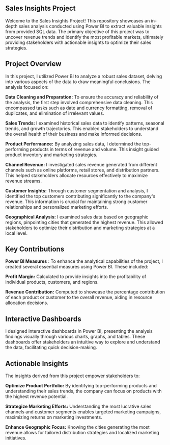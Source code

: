 **Sales Insights Project**
---
Welcome to the Sales Insights Project! This repository showcases an in-depth sales analysis conducted using Power BI to extract valuable insights from provided SQL data. The primary objective of this project was to uncover revenue trends and identify the most profitable markets, ultimately providing stakeholders with actionable insights to optimize their sales strategies.

**Project Overview**
---
In this project, I utilized Power BI to analyze a robust sales dataset, delving into various aspects of the data to draw meaningful conclusions. The analysis focused on:

**Data Cleaning and Preparation:** To ensure the accuracy and reliability of the analysis, the first step involved comprehensive data cleaning. This encompassed tasks such as date and currency formatting, removal of duplicates, and elimination of irrelevant values. 

**Sales Trends:**  I examined historical sales data to identify patterns, seasonal trends, and growth trajectories. This enabled stakeholders to understand the overall health of their business and make informed decisions.

**Product Performance:** By analyzing sales data, I determined the top-performing products in terms of revenue and volume. This insight guided product inventory and marketing strategies.

**Channel Revenue:** I investigated sales revenue generated from different channels such as online platforms, retail stores, and distribution partners. This helped stakeholders allocate resources effectively to maximize revenue streams.

**Customer Insights:** Through customer segmentation and analysis, I identified the top customers contributing significantly to the company's revenue. This information is crucial for maintaining strong customer relationships and personalized marketing efforts.

**Geographical Analysis:**  I examined sales data based on geographic regions, pinpointing cities that generated the highest revenue. This allowed stakeholders to optimize their distribution and marketing strategies at a local level.

**Key Contributions**
---
**Power BI Measures** : To enhance the analytical capabilities of the project, I created several essential measures using Power BI. These included:

**Profit Margin:** Calculated to provide insights into the profitability of individual products, customers, and regions.

**Revenue Contribution:** Computed to showcase the percentage contribution of each product or customer to the overall revenue, aiding in resource allocation decisions.

**Interactive Dashboards**
---
I designed interactive dashboards in Power BI, presenting the analysis findings visually through various charts, graphs, and tables. These dashboards offer stakeholders an intuitive way to explore and understand the data, facilitating quick decision-making.

**Actionable Insights**
----
The insights derived from this project empower stakeholders to:

**Optimize Product Portfolio:**  By identifying top-performing products and understanding their sales trends, the company can focus on products with the highest revenue potential.

**Strategize Marketing Efforts:**  Understanding the most lucrative sales channels and customer segments enables targeted marketing campaigns, maximizing returns on marketing investments.

**Enhance Geographic Focus:** Knowing the cities generating the most revenue allows for tailored distribution strategies and localized marketing initiatives.


